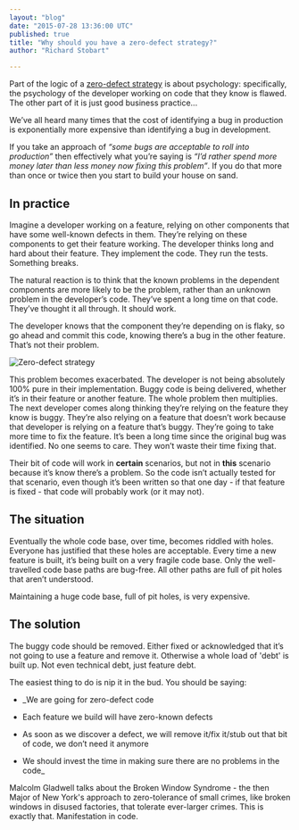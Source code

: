 ```yaml
---
layout: "blog"
date: "2015-07-28 13:36:00 UTC"
published: true
title: "Why should you have a zero-defect strategy?"
author: "Richard Stobart"

---
```


Part of the logic of a [zero-defect strategy](https://en.wikipedia.org/wiki/Zero\_Defects) is about psychology: specifically, the psychology of the developer working on code that they know is flawed. The other part of it is just good business practice...  


We’ve all heard many times that the cost of identifying a bug in production is exponentially more expensive than identifying a bug in development.  


If you take an approach of _“some bugs are acceptable to roll into production”_ then effectively what you’re saying is _“I’d rather spend more money later than less money now fixing this problem”_. If you do that more than once or twice then you start to build your house on sand.

## In practice
 Imagine a developer working on a feature, relying on other components that have some well-known defects in them. They’re relying on these components to get their feature working. The developer thinks long and hard about their feature. They implement the code. They run the tests. Something breaks.  


The natural reaction is to think that the known problems in the dependent components are more likely to be the problem, rather than an unknown problem in the developer’s code. They’ve spent a long time on that code. They’ve thought it all through. It should work.  


The developer knows that the component they’re depending on is flaky, so go ahead and commit this code, knowing there’s a bug in the other feature. That’s not their problem.  

![Zero-defect strategy](http://bit.ly/1gUUeg3)



This problem becomes exacerbated. The developer is not being absolutely 100% pure in their implementation. Buggy code is being delivered, whether it’s in their feature or another feature. The whole problem then multiplies. The next developer comes along thinking they’re relying on the feature they know is buggy. They’re also relying on a feature that doesn’t work because that developer is relying on a feature that’s buggy. They’re going to take more time to fix the feature. It’s been a long time since the original bug was identified. No one seems to care. They won’t waste their time fixing that.  


Their bit of code will work in **certain** scenarios, but not in **this** scenario because it’s know there’s a problem. So the code isn’t actually tested for that scenario, even though it’s been written so that one day - if that feature is fixed - that code will probably work (or it may not).  
  

## The situation
 Eventually the whole code base, over time, becomes riddled with holes. Everyone has justified that these holes are acceptable. Every time a new feature is built, it’s being built on a very fragile code base. Only the well-travelled code base paths are bug-free. All other paths are full of pit holes that aren’t understood.  


Maintaining a huge code base, full of pit holes, is very expensive.  
  

## The solution
 The buggy code should be removed. Either fixed or acknowledged that it’s not going to use a feature and remove it. Otherwise a whole load of 'debt' is built up. Not even technical debt, just feature debt.  
  
 The easiest thing to do is nip it in the bud. You should be saying:  


* _We are going for zero-defect code  
* Each feature we build will have zero-known defects  
* As soon as we discover a defect, we will remove it/fix it/stub out that bit of code, we don’t need it anymore  
* We should invest the time in making sure there are no problems in the code_    


Malcolm Gladwell talks about the Broken Window Syndrome - the then Major of New York's approach to zero-tolerance of small crimes, like broken windows in disused factories, that tolerate ever-larger crimes. This is exactly that. Manifestation in code.
